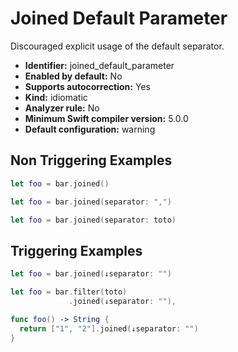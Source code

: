 # Joined Default Parameter

Discouraged explicit usage of the default separator.

* **Identifier:** joined_default_parameter
* **Enabled by default:** No
* **Supports autocorrection:** Yes
* **Kind:** idiomatic
* **Analyzer rule:** No
* **Minimum Swift compiler version:** 5.0.0
* **Default configuration:** warning

## Non Triggering Examples

```swift
let foo = bar.joined()
```

```swift
let foo = bar.joined(separator: ",")
```

```swift
let foo = bar.joined(separator: toto)
```

## Triggering Examples

```swift
let foo = bar.joined(↓separator: "")
```

```swift
let foo = bar.filter(toto)
             .joined(↓separator: ""),
```

```swift
func foo() -> String {
  return ["1", "2"].joined(↓separator: "")
}
```